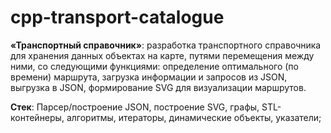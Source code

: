 # cpp-transport-catalogue
**«Транспортный справочник»**: разработка транспортного справочника для хранения данных объектах на карте, путями перемещения между ними, со следующими функциями: определение оптимального (по времени) маршрута, загрузка информации и запросов из JSON, выгрузка в JSON, формирование SVG для визуализации маршрутов.

**Стек**: Парсер/построение JSON, построение SVG, графы, STL-контейнеры, алгоритмы, итераторы, динамические объекты, указатели;
